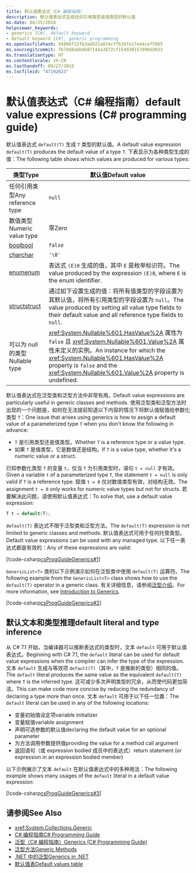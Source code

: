 ```yaml
---
title: 默认值表达式（C# 编程指南）
description: 默认值表达式生成任何引用类型或值类型的默认值
ms.date: 04/25/2018
helpviewer_keywords:
- generics [C#], default keyword
- default keyword [C#], generic programming
ms.openlocfilehash: 94866f22fb3ad921a834cffb16fe17e44cef5965
ms.sourcegitcommit: fb78d8abbdb87144a3872cf154930157090dd933
ms.translationtype: HT
ms.contentlocale: zh-CN
ms.lasthandoff: 09/27/2018
ms.locfileid: "47192623"
---
```

# <a name="default-value-expressions-c-programming-guide"></a><span data-ttu-id="8a50c-103">默认值表达式（C# 编程指南）</span><span class="sxs-lookup"><span data-stu-id="8a50c-103">default value expressions (C# programming guide)</span></span>

<span data-ttu-id="8a50c-104">默认值表达式 `default(T)` 生成 `T` 类型的默认值。</span><span class="sxs-lookup"><span data-stu-id="8a50c-104">A default value expression `default(T)` produces the default value of a type `T`.</span></span> <span data-ttu-id="8a50c-105">下表显示为各种类型生成的值：</span><span class="sxs-lookup"><span data-stu-id="8a50c-105">The following table shows which values are produced for various types:</span></span>

|<span data-ttu-id="8a50c-106">类型</span><span class="sxs-lookup"><span data-stu-id="8a50c-106">Type</span></span>|<span data-ttu-id="8a50c-107">默认值</span><span class="sxs-lookup"><span data-stu-id="8a50c-107">Default value</span></span>|
|---------|---------|
|<span data-ttu-id="8a50c-108">任何引用类型</span><span class="sxs-lookup"><span data-stu-id="8a50c-108">Any reference type</span></span>|`null`|
|<span data-ttu-id="8a50c-109">数值类型</span><span class="sxs-lookup"><span data-stu-id="8a50c-109">Numeric value type</span></span>|<span data-ttu-id="8a50c-110">零</span><span class="sxs-lookup"><span data-stu-id="8a50c-110">Zero</span></span>|
|[<span data-ttu-id="8a50c-111">bool</span><span class="sxs-lookup"><span data-stu-id="8a50c-111">bool</span></span>](../../language-reference/keywords/bool.md)|`false`|
|[<span data-ttu-id="8a50c-112">char</span><span class="sxs-lookup"><span data-stu-id="8a50c-112">char</span></span>](../../language-reference/keywords/char.md)|`'\0'`|
|[<span data-ttu-id="8a50c-113">enum</span><span class="sxs-lookup"><span data-stu-id="8a50c-113">enum</span></span>](../../language-reference/keywords/enum.md)|<span data-ttu-id="8a50c-114">表达式 `(E)0` 生成的值，其中 `E` 是枚举标识符。</span><span class="sxs-lookup"><span data-stu-id="8a50c-114">The value produced by the expression `(E)0`, where `E` is the enum identifier.</span></span>|
|[<span data-ttu-id="8a50c-115">struct</span><span class="sxs-lookup"><span data-stu-id="8a50c-115">struct</span></span>](../../language-reference/keywords/struct.md)|<span data-ttu-id="8a50c-116">通过如下设置生成的值：将所有值类型的字段设置为其默认值，将所有引用类型的字段设置为 `null`。</span><span class="sxs-lookup"><span data-stu-id="8a50c-116">The value produced by setting all value type fields to their default value and all reference type fields to `null`.</span></span>|
|<span data-ttu-id="8a50c-117">可以为 null 的类型</span><span class="sxs-lookup"><span data-stu-id="8a50c-117">Nullable type</span></span>|<span data-ttu-id="8a50c-118"><xref:System.Nullable%601.HasValue%2A> 属性为 `false` 且 <xref:System.Nullable%601.Value%2A> 属性未定义的实例。</span><span class="sxs-lookup"><span data-stu-id="8a50c-118">An instance for which the <xref:System.Nullable%601.HasValue%2A> property is `false` and the <xref:System.Nullable%601.Value%2A> property is undefined.</span></span>|

<span data-ttu-id="8a50c-119">默认值表达式在泛型类和泛型方法中非常有用。</span><span class="sxs-lookup"><span data-stu-id="8a50c-119">Default value expressions are particularly useful in generic classes and methods.</span></span> <span data-ttu-id="8a50c-120">使用泛型类和泛型方法时出现的一个问题是，如何在无法提前知道以下内容的情况下将默认值赋值给参数化类型 `T`：</span><span class="sxs-lookup"><span data-stu-id="8a50c-120">One issue that arises using generics is how to assign a default value of a parameterized type `T` when you don't know the following in advance:</span></span>

- <span data-ttu-id="8a50c-121">`T` 是引用类型还是值类型。</span><span class="sxs-lookup"><span data-stu-id="8a50c-121">Whether `T` is a reference type or a value type.</span></span>
- <span data-ttu-id="8a50c-122">如果 `T` 是值类型，它是数值还是结构。</span><span class="sxs-lookup"><span data-stu-id="8a50c-122">If `T` is a value type, whether it's a numeric value or a struct.</span></span>

 <span data-ttu-id="8a50c-123">已知参数化类型 `T` 的变量 `t`，仅当 `T` 为引用类型时，语句 `t = null` 才有效。</span><span class="sxs-lookup"><span data-stu-id="8a50c-123">Given a variable `t` of a parameterized type `T`, the statement `t = null` is only valid if `T` is a reference type.</span></span> <span data-ttu-id="8a50c-124">赋值 `t = 0` 仅对数值类型有效，对结构无效。</span><span class="sxs-lookup"><span data-stu-id="8a50c-124">The assignment `t = 0` only works for numeric value types but not for structs.</span></span> <span data-ttu-id="8a50c-125">若要解决此问题，请使用默认值表达式：</span><span class="sxs-lookup"><span data-stu-id="8a50c-125">To solve that, use a default value expression:</span></span>

```csharp
T t = default(T);
```

<span data-ttu-id="8a50c-126">`default(T)` 表达式不限于泛型类和泛型方法。</span><span class="sxs-lookup"><span data-stu-id="8a50c-126">The `default(T)` expression is not limited to generic classes and methods.</span></span> <span data-ttu-id="8a50c-127">默认值表达式可用于任何托管类型。</span><span class="sxs-lookup"><span data-stu-id="8a50c-127">Default value expressions can be used with any managed type.</span></span> <span data-ttu-id="8a50c-128">以下任一表达式都是有效的：</span><span class="sxs-lookup"><span data-stu-id="8a50c-128">Any of these expressions are valid:</span></span>

 [!code-csharp[csProgGuideGenerics#1](../../../../samples/snippets/csharp/programming-guide/statements-expressions-operators/default-value-expressions.cs)]

 <span data-ttu-id="8a50c-129">`GenericList<T>` 类的以下示例演示如何在泛型类中使用 `default(T)` 运算符。</span><span class="sxs-lookup"><span data-stu-id="8a50c-129">The following example from the `GenericList<T>` class shows how to use the `default(T)` operator in a generic class.</span></span> <span data-ttu-id="8a50c-130">有关详细信息，请参阅[泛型介绍](../generics/introduction-to-generics.md)。</span><span class="sxs-lookup"><span data-stu-id="8a50c-130">For more information, see [Introduction to Generics](../generics/introduction-to-generics.md).</span></span>

 [!code-csharp[csProgGuideGenerics#2](../../../../samples/snippets/csharp/VS_Snippets_VBCSharp/csProgGuideGenerics/CS/Generics.cs#Snippet41)]

## <a name="default-literal-and-type-inference"></a><span data-ttu-id="8a50c-131">默认文本和类型推理</span><span class="sxs-lookup"><span data-stu-id="8a50c-131">default literal and type inference</span></span>

<span data-ttu-id="8a50c-132">从 C# 7.1 开始，当编译器可以推断表达式的类型时，文本 `default` 可用于默认值表达式。</span><span class="sxs-lookup"><span data-stu-id="8a50c-132">Beginning with C# 7.1, the `default` literal can be used for default value expressions when the compiler can infer the type of the expression.</span></span> <span data-ttu-id="8a50c-133">文本 `default` 生成与等效项 `default(T)`（其中，`T` 是推断的类型）相同的值。</span><span class="sxs-lookup"><span data-stu-id="8a50c-133">The `default` literal produces the same value as the equivalent `default(T)` where `T` is the inferred type.</span></span> <span data-ttu-id="8a50c-134">这可减少多次声明类型的冗余，从而使代码更加简洁。</span><span class="sxs-lookup"><span data-stu-id="8a50c-134">This can make code more concise by reducing the redundancy of declaring a type more than once.</span></span> <span data-ttu-id="8a50c-135">文本 `default` 可用于以下任一位置：</span><span class="sxs-lookup"><span data-stu-id="8a50c-135">The `default` literal can be used in any of the following locations:</span></span>

- <span data-ttu-id="8a50c-136">变量初始值设定项</span><span class="sxs-lookup"><span data-stu-id="8a50c-136">variable initializer</span></span>
- <span data-ttu-id="8a50c-137">变量赋值</span><span class="sxs-lookup"><span data-stu-id="8a50c-137">variable assignment</span></span>
- <span data-ttu-id="8a50c-138">声明可选参数的默认值</span><span class="sxs-lookup"><span data-stu-id="8a50c-138">declaring the default value for an optional parameter</span></span>
- <span data-ttu-id="8a50c-139">为方法调用参数提供值</span><span class="sxs-lookup"><span data-stu-id="8a50c-139">providing the value for a method call argument</span></span>
- <span data-ttu-id="8a50c-140">返回语句（或 expression bodied 成员中的表达式）</span><span class="sxs-lookup"><span data-stu-id="8a50c-140">return statement (or expression in an expression bodied member)</span></span>

<span data-ttu-id="8a50c-141">以下示例展示了文本 `default` 在默认值表达式中的多种用法：</span><span class="sxs-lookup"><span data-stu-id="8a50c-141">The following example shows many usages of the `default` literal in a default value expression:</span></span>

[!code-csharp[csProgGuideGenerics#3](../../../../samples/snippets/csharp/programming-guide/statements-expressions-operators/default-literal.cs)]

## <a name="see-also"></a><span data-ttu-id="8a50c-142">请参阅</span><span class="sxs-lookup"><span data-stu-id="8a50c-142">See Also</span></span>

- <xref:System.Collections.Generic>  
- [<span data-ttu-id="8a50c-143">C# 编程指南</span><span class="sxs-lookup"><span data-stu-id="8a50c-143">C# Programming Guide</span></span>](../index.md)  
- [<span data-ttu-id="8a50c-144">泛型（C# 编程指南）</span><span class="sxs-lookup"><span data-stu-id="8a50c-144">Generics (C# Programming Guide)</span></span>](../generics/index.md)  
- [<span data-ttu-id="8a50c-145">泛型方法</span><span class="sxs-lookup"><span data-stu-id="8a50c-145">Generic Methods</span></span>](../generics/generic-methods.md)  
- [<span data-ttu-id="8a50c-146">.NET 中的泛型</span><span class="sxs-lookup"><span data-stu-id="8a50c-146">Generics in .NET</span></span>](~/docs/standard/generics/index.md)  
- [<span data-ttu-id="8a50c-147">默认值表</span><span class="sxs-lookup"><span data-stu-id="8a50c-147">Default values table</span></span>](../../language-reference/keywords/default-values-table.md)
